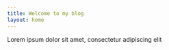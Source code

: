```yaml
---
title: Welcome to my blog
layout: home
---
```


Lorem ipsum dolor sit amet, consectetur adipiscing elit
